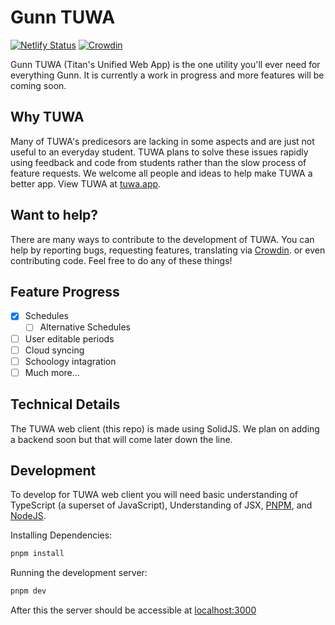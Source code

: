 # Gunn TUWA

[![Netlify Status](https://api.netlify.com/api/v1/badges/11619b07-8788-4d13-bde3-45de33fbc093/deploy-status)](https://app.netlify.com/sites/tuwa/deploys) [![Crowdin](https://badges.crowdin.net/gunn-tuwa/localized.svg)](https://crowdin.com/project/gunn-tuwa)

Gunn TUWA (Titan's Unified Web App) is the one utility you'll ever need for everything Gunn. It
is currently a work in progress and more features will be coming soon.

## Why TUWA

Many of TUWA's predicesors are lacking in some aspects and are just not useful to an everyday
student. TUWA plans to solve these issues rapidly using feedback and code from students rather than
the slow process of feature requests. We welcome all people and ideas to help make TUWA a better
app. View TUWA at [tuwa.app](https://tuwa.app).

## Want to help?

There are many ways to contribute to the development of TUWA. You can help by reporting bugs, requesting features, translating via [Crowdin](https://crowdin.com/project/gunn-tuwa). or even contributing code. Feel free to do any of these things!

## Feature Progress

-   [x] Schedules
    -   [ ] Alternative Schedules
-   [ ] User editable periods
-   [ ] Cloud syncing
-   [ ] Schoology intagration
-   [ ] Much more...

## Technical Details

The TUWA web client (this repo) is made using SolidJS. We plan on adding a backend soon but that
will come later down the line.

## Development

To develop for TUWA web client you will need basic understanding of TypeScript (a superset of
JavaScript), Understanding of JSX, [PNPM](https://pnpm.io/), and [NodeJS](https://nodejs.org).

Installing Dependencies:

```sh
pnpm install
```

Running the development server:

```sh
pnpm dev
```

After this the server should be accessible at [localhost:3000](http://localhost:3000)
